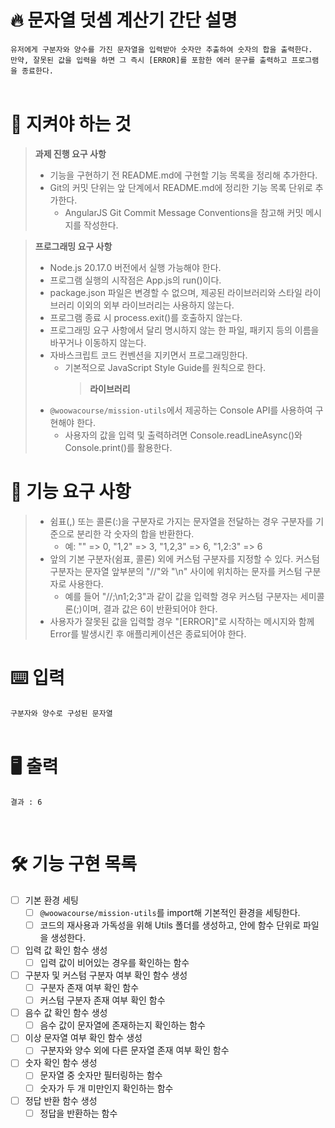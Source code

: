 # 🔥 문자열 덧셈 계산기 간단 설명

`유저에게 구분자와 양수를 가진 문자열을 입력받아 숫자만 추출하여 숫자의 합을 출력한다.`<br/>
`만약, 잘못된 값을 입력을 하면 그 즉시 [ERROR]를 포함한 에러 문구를 출력하고 프로그램을 종료한다.`
<br />
<br />

# 🤙 지켜야 하는 것

> **과제 진행 요구 사항**
>
> - 기능을 구현하기 전 README.md에 구현할 기능 목록을 정리해 추가한다.
> - Git의 커밋 단위는 앞 단계에서 README.md에 정리한 기능 목록 단위로 추가한다.
>   - AngularJS Git Commit Message Conventions을 참고해 커밋 메시지를 작성한다.

> **프로그래밍 요구 사항**
>
> - Node.js 20.17.0 버전에서 실행 가능해야 한다.
> - 프로그램 실행의 시작점은 App.js의 run()이다.
> - package.json 파일은 변경할 수 없으며, 제공된 라이브러리와 스타일 라이브러리 이외의 외부 라이브러리는 사용하지 않는다.
> - 프로그램 종료 시 process.exit()를 호출하지 않는다.
> - 프로그래밍 요구 사항에서 달리 명시하지 않는 한 파일, 패키지 등의 이름을 바꾸거나 이동하지 않는다.
> - 자바스크립트 코드 컨벤션을 지키면서 프로그래밍한다.
>   - 기본적으로 JavaScript Style Guide를 원칙으로 한다.
>     > **라이브러리**
> - `@woowacourse/mission-utils`에서 제공하는 Console API를 사용하여 구현해야 한다.
>   - 사용자의 값을 입력 및 출력하려면 Console.readLineAsync()와 Console.print()를 활용한다.
>     <br />

# 🙏 기능 요구 사항

> - 쉼표(,) 또는 콜론(:)을 구분자로 가지는 문자열을 전달하는 경우 구분자를 기준으로 분리한 각 숫자의 합을 반환한다.
>   - 예: "" => 0, "1,2" => 3, "1,2,3" => 6, "1,2:3" => 6
> - 앞의 기본 구분자(쉼표, 콜론) 외에 커스텀 구분자를 지정할 수 있다. 커스텀 구분자는 문자열 앞부분의 "//"와 "\n" 사이에 위치하는 문자를 커스텀 구분자로 사용한다.
>   - 예를 들어 "//;\n1;2;3"과 같이 값을 입력할 경우 커스텀 구분자는 세미콜론(;)이며, 결과 값은 6이 반환되어야 한다.
> - 사용자가 잘못된 값을 입력할 경우 "[ERROR]"로 시작하는 메시지와 함께 Error를 발생시킨 후 애플리케이션은 종료되어야 한다.
>   <br/>

# ⌨️ **입력**

`구분자와 양수로 구성된 문자열`
<br/>
<br/>

# 🖥️ **출력**

```
결과 : 6
```

<br />

# 🛠️ 기능 구현 목록

- [ ] 기본 환경 세팅
  - [ ] `@woowacourse/mission-utils`를 import해 기본적인 환경을 세팅한다.
  - [ ] 코드의 재사용과 가독성을 위해 Utils 폴더를 생성하고, 안에 함수 단위로 파일을 생성한다.
- [ ] 입력 값 확인 함수 생성
  - [ ] 입력 값이 비어있는 경우를 확인하는 함수
- [ ] 구분자 및 커스텀 구분자 여부 확인 함수 생성
  - [ ] 구분자 존재 여부 확인 함수
  - [ ] 커스텀 구분자 존재 여부 확인 함수
- [ ] 음수 값 확인 함수 생성
  - [ ] 음수 값이 문자열에 존재하는지 확인하는 함수
- [ ] 이상 문자열 여부 확인 함수 생성
  - [ ] 구분자와 양수 외에 다른 문자열 존재 여부 확인 함수
- [ ] 숫자 확인 함수 생성
  - [ ] 문자열 중 숫자만 필터링하는 함수
  - [ ] 숫자가 두 개 미만인지 확인하는 함수
- [ ] 정답 반환 함수 생성
  - [ ] 정답을 반환하는 함수
